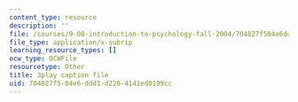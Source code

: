 ```yaml
---
content_type: resource
description: ''
file: /courses/9-00-introduction-to-psychology-fall-2004/704827f504e6ddd1d2204141ed0199cc_10490.srt
file_type: application/x-subrip
learning_resource_types: []
ocw_type: OCWFile
resourcetype: Other
title: 3play caption file
uid: 704827f5-04e6-ddd1-d220-4141ed0199cc
---
```

